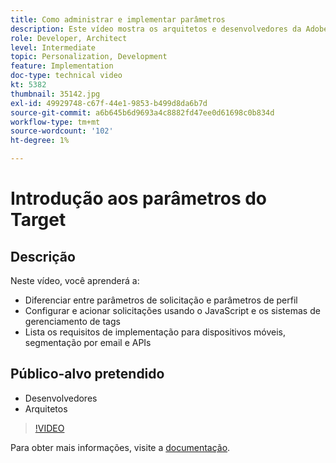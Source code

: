 ```yaml
---
title: Como administrar e implementar parâmetros
description: Este vídeo mostra os arquitetos e desenvolvedores da Adobe Target como diferenciar entre parâmetros de solicitação e parâmetros de perfil, configurar e acionar solicitações usando o JavaScript e os sistemas de gerenciamento de tags e entender os requisitos de implementação para dispositivos móveis, segmentação por email e APIs.
role: Developer, Architect
level: Intermediate
topic: Personalization, Development
feature: Implementation
doc-type: technical video
kt: 5382
thumbnail: 35142.jpg
exl-id: 49929748-c67f-44e1-9853-b499d8da6b7d
source-git-commit: a6b645b6d9693a4c8882fd47ee0d61698c0b834d
workflow-type: tm+mt
source-wordcount: '102'
ht-degree: 1%

---
```


# Introdução aos parâmetros do Target

## Descrição

Neste vídeo, você aprenderá a:

* Diferenciar entre parâmetros de solicitação e parâmetros de perfil
* Configurar e acionar solicitações usando o JavaScript e os sistemas de gerenciamento de tags
* Lista os requisitos de implementação para dispositivos móveis, segmentação por email e APIs

## Público-alvo pretendido

* Desenvolvedores
* Arquitetos

>[!VIDEO](https://video.tv.adobe.com/v/35142/?quality=12)

Para obter mais informações, visite a [documentação](https://experienceleague.adobe.com/docs/target/using/implement-target/implementing-target.html?lang=en).
